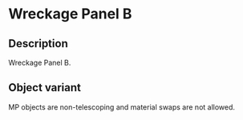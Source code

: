 # Wreckage Panel B

## Description

Wreckage Panel B.

## Object variant

MP objects are non-telescoping and material swaps are not allowed.

